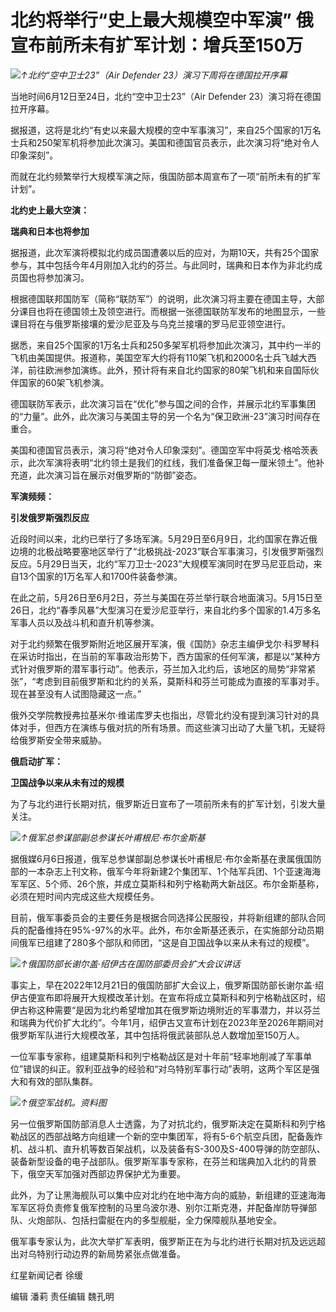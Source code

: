 

# 北约将举行“史上最大规模空中军演” 俄宣布前所未有扩军计划：增兵至150万

![](https://inews.gtimg.com/om_bt/OEKE107gGQ7PwI9SIzL-C2YMFrrCMApIFS9lkUqOueSRoAA/1000)_↑北约“空中卫士23”（Air
Defender 23）演习下周将在德国拉开序幕_

当地时间6月12日至24日，北约“空中卫士23”（Air Defender 23）演习将在德国拉开序幕。

据报道，这将是北约“有史以来最大规模的空中军事演习”，来自25个国家的1万名士兵和250架军机将参加此次演习。美国和德国官员表示，此次演习将“绝对令人印象深刻”。

而就在北约频繁举行大规模军演之际，俄国防部本周宣布了一项“前所未有的扩军计划”。

**北约史上最大空演：**

**瑞典和日本也将参加**

据报道，此次军演将模拟北约成员国遭袭以后的应对，为期10天，共有25个国家参与，其中包括今年4月刚加入北约的芬兰。与此同时，瑞典和日本作为非北约成员国也将参加演习。

根据德国联邦国防军（简称“联防军”）的说明，此次演习将主要在德国主导，大部分课目也将在德国领土及领空进行。而根据一张德国联防军发布的地图显示，一些课目将在与俄罗斯接壤的爱沙尼亚及与乌克兰接壤的罗马尼亚领空进行。

据悉，来自25个国家的1万名士兵和250多架军机将参加此次演习，其中约一半的飞机由美国提供。报道称，美国空军大约将有110架飞机和2000名士兵飞越大西洋，前往欧洲参加演练。此外，预计将有来自北约国家的80架飞机和来自国际伙伴国家的60架飞机参演。

德国联防军表示，此次演习旨在“优化”参与国之间的合作，并展示北约军事集团的“力量”。此外，此次演习与美国主导的另一个名为“保卫欧洲-23”演习时间存在重合。

美国和德国官员表示，演习将“绝对令人印象深刻”。德国空军中将英戈·格哈茨表示，此次军演将表明“北约领土是我们的红线，我们准备保卫每一厘米领土”。他补充道，此次演习旨在展示对俄罗斯的“防御”姿态。

**军演频频：**

**引发俄罗斯强烈反应**

近段时间以来，北约已举行了多场军演。5月29日至6月9日，北约国家在靠近俄边境的北极战略要塞地区举行了“北极挑战-2023”联合军事演习，引发俄罗斯强烈反应。5月29日当天，北约“军刀卫士-2023”大规模军演同时在罗马尼亚启动，来自13个国家的1万名军人和1700件装备参演。

在此之前，5月26日至6月2日，芬兰与美国在芬兰举行联合地面演习。5月15日至26日，北约“春季风暴”大型演习在爱沙尼亚举行，来自北约多个国家的1.4万多名军事人员以及战斗机和直升机等参演。

对于北约频繁在俄罗斯附近地区展开军演，俄《国防》杂志主编伊戈尔·科罗琴科在采访时指出，在当前的军事政治形势下，西方国家的任何军演，都是以“某种方式针对俄罗斯的潜军事行动”。他表示，芬兰加入北约后，该地区的局势“非常紧张”，“考虑到目前俄罗斯和北约的关系，莫斯科和芬兰可能成为直接的军事对手。现在甚至没有人试图隐藏这一点。”

俄外交学院教授弗拉基米尔·维诺库罗夫也指出，尽管北约没有提到演习针对的具体对手，但西方在演练与俄对抗的所有场景。而这些演习出动了大量飞机，无疑将给俄罗斯安全带来威胁。

**俄启动扩军：**

**卫国战争以来从未有过的规模**

为了与北约进行长期对抗，俄罗斯近日宣布了一项前所未有的扩军计划，引发大量关注。

![](https://inews.gtimg.com/om_bt/OL8ZCbKsYYv1qn-6uY26DC16L9Ej66SFeJx7851doeEnAAA/1000)_↑俄军总参谋部副总参谋长叶甫根尼·布尔金斯基_

据俄媒6月6日报道，俄军总参谋部副总参谋长叶甫根尼·布尔金斯基在隶属俄国防部的一本杂志上刊文称，俄军今年将新建2个集团军、1个陆军兵团、1个亚速海海军军区、5个师、26个旅，并成立莫斯科和列宁格勒两大新战区。布尔金斯基称，必须在短时间内完成这些大规模任务。

目前，俄军事委员会的主要任务是根据合同选择公民服役，并将新组建的部队合同兵的配备维持在95%-97%的水平。此外，布尔金斯基还表示，在实施部分动员期间俄军已组建了280多个部队和师团，“这是自卫国战争以来从未有过的规模”。

![](https://inews.gtimg.com/om_bt/OLfDR8uPx9bsyJ785b3D0eU2ihOMrR5aOk2AKgAxAqbKgAA/1000)_↑俄国防部长谢尔盖·绍伊古在国防部委员会扩大会议讲话_

事实上，早在2022年12月21日的俄国防部扩大会议上，俄罗斯国防部长谢尔盖·绍伊古便宣布即将展开大规模改革计划。在宣布将成立莫斯科和列宁格勒战区时，绍伊古称这种需要“是因为北约希望增加其在俄罗斯边境附近的军事潜力，并以芬兰和瑞典为代价扩大北约”。今年1月，绍伊古又宣布计划在2023年至2026年期间对俄罗斯军队进行大规模改革，其中包括将俄武装部队总人数增加至150万人。

一位军事专家称，组建莫斯科和列宁格勒战区是对十年前“轻率地削减了军事单位”错误的纠正。叙利亚战争的经验和“对乌特别军事行动”表明，这两个军区是强大和有效的部队集群。

![](https://inews.gtimg.com/om_bt/OKYDR7YUTEbBjQOOlW-UOwmujE0hmreKxYhGM8v-nihuAAA/1000)_↑俄空军战机。资料图_

另一位俄罗斯国防部消息人士透露，为了对抗北约，俄罗斯决定在莫斯科和列宁格勒战区的西部战略方向组建一个新的空中集团军，将有5-6个航空兵团，配备轰炸机、战斗机、直升机等数百架战机，以及装备有S-300及S-400导弹的防空部队、装备新型设备的电子战部队。俄罗斯军事专家称，在芬兰和瑞典加入北约的背景下，俄空天军加强对西部边界保护尤为重要。

此外，为了让黑海舰队可以集中应对北约在地中海方向的威胁，新组建的亚速海海军军区将负责修复俄军控制的马里乌波尔港、别尔江斯克港，并配备岸防导弹部队、火炮部队、包括扫雷艇在内的多型舰艇，全力保障舰队基地安全。

俄军事专家认为，此次大举扩军表明，俄罗斯正在为与北约进行长期对抗及远远超出对乌特别行动边界的新局势紧张点做准备。

红星新闻记者 徐缓

编辑 潘莉 责任编辑 魏孔明

